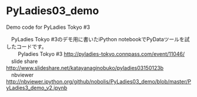 # PyLadies03_demo
Demo code for PyLadies Tokyo #3

　PyLadies Tokyo #3のデモ用に書いたiPython notebookでPyDataツールを試したコードです。  
　
　Pyladies Tokyo #3   http://pyladies-tokyo.connpass.com/event/11046/  
　slide share         http://www.slideshare.net/katayanaginobuko/pyladies03150123b  
　nbviewer            http://nbviewer.ipython.org/github/nobolis/PyLadies03_demo/blob/master/PyLadies3_demo_v2.ipynb  
　
